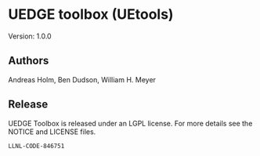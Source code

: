 # UEDGE toolbox (UEtools) 
Version: 1.0.0


## Authors
Andreas Holm, Ben Dudson, William H. Meyer

## Release 

UEDGE Toolbox is released under an LGPL license.  For more details see the
NOTICE and LICENSE files.

``LLNL-CODE-846751``
